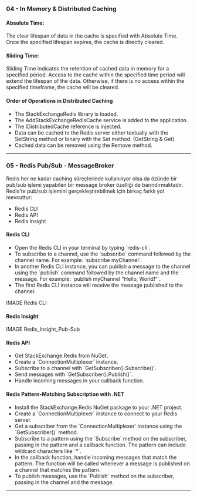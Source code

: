 <h3>04 - In Memory & Distributed Caching</h3>

<h4>Absolute Time:</h4>
<p>The clear lifespan of data in the cache is specified with Absolute Time. Once the specified lifespan expires, the cache is directly cleared.</p>

<h4>Sliding Time:</h4>
<p>Sliding Time indicates the retention of cached data in memory for a specified period. Access to the cache within the specified time period will extend the lifespan of the data. Otherwise, if there is no access within the specified timeframe, the cache will be cleared.</p>

<h4>Order of Operations in Distributed Caching</h4>

<ul>
    <li>The StackExchangeRedis library is loaded.</li>
    <li>The AddStackExchangeRedisCache service is added to the application.</li>
    <li>The IDistributedCache reference is injected.</li>
    <li>Data can be cached to the Redis server either textually with the SetString method or binary with the Set method. (GetString & Get)</li>
    <li>Cached data can be removed using the Remove method.</li>
</ul>

<hr>

<h3>05 - Redis Pub/Sub - MessageBroker </h3>

Redis her ne kadar caching süreçlerinde kullanılıyor olsa da özünde bir pub/sub işlemi yapabilen bir message broker özelliği de barındırmaktadır. 
Redis'te pub/sub işlemini gerçekleştirebilmek için birkaç farklı yol mevcuttur:

<ul>
    <li>Redis CLI</li>
    <li>Redis API</li>
    <li>Redis Insight</li>
</ul>

<h4>Redis CLI</h4>

<ul>
    <li>Open the Redis CLI in your terminal by typing `redis-cli`.</li>
    <li>To subscribe to a channel, use the `subscribe` command followed by the channel name. For example: `subscribe myChannel`.</li>
    <li>In another Redis CLI instance, you can publish a message to the channel using the `publish` command followed by the channel name and the message. For example: `publish myChannel "Hello, World!"`.</li>
    <li>The first Redis CLI instance will receive the message published to the channel.</li>
</ul>

IMAGE Redis CLI

<h4>Redis Insight</h4>

IMAGE Redis_Insight_Pub-Sub

<h4>Redis API</h4>

<ul>
    <li>Get StackExchange.Redis from NuGet.</li>
    <li>Create a `ConnectionMultiplexer` instance.</li>
    <li>Subscribe to a channel with `GetSubscriber().Subscribe()`.</li>
    <li>Send messages with `GetSubscriber().Publish()`.</li>
    <li>Handle incoming messages in your callback function.</li>
</ul>

<h4>Redis Pattern-Matching Subscription with .NET</h4>

<ul>
    <li>Install the StackExchange.Redis NuGet package to your .NET project.</li>
    <li>Create a `ConnectionMultiplexer` instance to connect to your Redis server.</li>
    <li>Get a subscriber from the `ConnectionMultiplexer` instance using the `GetSubscriber()` method.</li>
    <li>Subscribe to a pattern using the `Subscribe` method on the subscriber, passing in the pattern and a callback function. The pattern can include wildcard characters like `*`.</li>
    <li>In the callback function, handle incoming messages that match the pattern. The function will be called whenever a message is published on a channel that matches the pattern.</li>
    <li>To publish messages, use the `Publish` method on the subscriber, passing in the channel and the message.</li>
</ul>

<hr>

